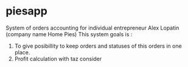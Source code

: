 # piesapp
System of orders accounting for individual entrepreneur Alex Lopatin (company name Home Pies)
This system goals is :
1. To give posibillity to keep orders and statuses of this orders in one place.
2. Profit calculation with taz consider
